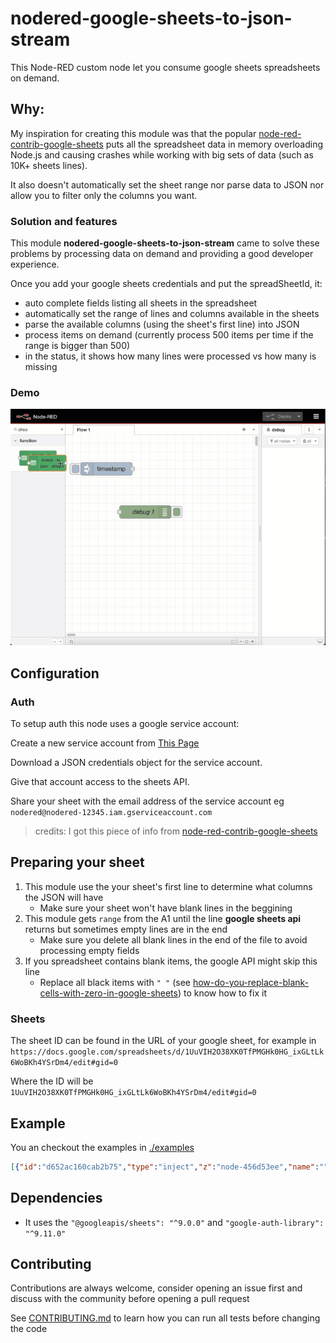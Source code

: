 # nodered-google-sheets-to-json-stream

This Node-RED custom node let you consume google sheets spreadsheets on demand.

## Why:

My inspiration for creating this module was that the popular [node-red-contrib-google-sheets](https://flows.nodered.org/node/node-red-contrib-google-sheets) puts all the spreadsheet data in memory overloading Node.js and causing crashes while working with big sets of data (such as 10K+ sheets lines).

It also doesn't automatically set the sheet range nor parse data to JSON nor allow you to filter only the columns you want.

### Solution and features

This module **nodered-google-sheets-to-json-stream** came to solve these problems by processing data on demand and providing a good developer experience.

Once you add your google sheets credentials and put the spreadSheetId, it:
- auto complete fields listing all sheets in the spreadsheet
- automatically set the range of lines and columns available in the sheets
- parse the available columns (using the sheet's first line) into JSON
- process items on demand (currently process 500 items per time if the range is bigger than 500)
- in the status, it shows how many lines were processed vs how many is missing

### Demo
![Node-RED flow](https://raw.githubusercontent.com/ErickWendel/nodered-google-sheets-to-json-stream/main/demos/complete-demo.gif)

## Configuration
### Auth

To setup auth this node uses a google service account:

Create a new service account from [This Page](https://console.cloud.google.com/iam-admin/serviceaccounts?_ga=2.184919274.-272657095.1578084478)

Download a JSON credentials object for the service account.

Give that account access to the sheets API.

Share your sheet with the email address of the service account eg `nodered@nodered-12345.iam.gserviceaccount.com`

> credits: I got this piece of info from [node-red-contrib-google-sheets](https://flows.nodered.org/node/node-red-contrib-google-sheets)

## Preparing your sheet

1. This module use the your sheet's first line to determine what columns the JSON will have
    - Make sure your sheet won't have blank lines in the beggining
2. This module gets `range` from the A1 until the line **google sheets api** returns but sometimes empty lines are in the end
    - Make sure you delete all blank lines in the end of the file to avoid processing empty fields
3. If you spreadsheet contains blank items, the google API might skip this line
    - Replace all black items with `" "` (see [how-do-you-replace-blank-cells-with-zero-in-google-sheets](https://scales.arabpsychology.com/stats/how-do-you-replace-blank-cells-with-zero-in-google-sheets/#google_vignette)) to know how to fix it

### Sheets

The sheet ID can be found in the URL of your google sheet, for example in
`https://docs.google.com/spreadsheets/d/1UuVIH2O38XK0TfPMGHk0HG_ixGLtLk6WoBKh4YSrDm4/edit#gid=0`

Where the ID will be `1UuVIH2O38XK0TfPMGHk0HG_ixGLtLk6WoBKh4YSrDm4/edit#gid=0`


## Example

You an checkout the examples in [./examples](https://github.com/ErickWendel/nodered-google-sheets-to-json-stream/blob/main/examples/)


```json
[{"id":"d652ac160cab2b75","type":"inject","z":"node-456d53ee","name":"","props":[{"p":"payload"},{"p":"topic","vt":"str"}],"repeat":"","crontab":"","once":false,"onceDelay":0.1,"topic":"","payload":"","payloadType":"date","x":120,"y":60,"wires":[["c3338b4dcfe5389b"]]},{"id":"c3338b4dcfe5389b","type":"sheets-to-json-stream","z":"node-456d53ee","config":"node-44ef3d66","sheetId":"","sheetList":"","sheetListValues":"","range":"","columns":"","name":"","x":180,"y":100,"wires":[["e5933f1826546203"]]},{"id":"e5933f1826546203","type":"debug","z":"node-456d53ee","name":"debug 1","active":true,"tosidebar":true,"console":false,"tostatus":false,"complete":"false","statusVal":"","statusType":"auto","x":200,"y":140,"wires":[]}]
```

## Dependencies

- It uses the `"@googleapis/sheets": "^9.0.0"` and `"google-auth-library": "^9.11.0"`

## Contributing

Contributions are always welcome, consider opening an issue first and discuss with the community before opening a pull request

See [CONTRIBUTING.md](CONTRIBUTING.md) to learn how you can run all tests before changing the code
